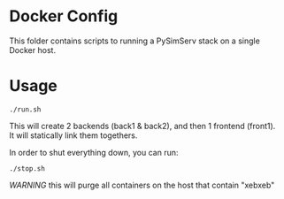 # Docker Config

This folder contains scripts to running a PySimServ stack on a single Docker host.

# Usage
```
./run.sh
```

This will create 2 backends (back1 & back2), and then 1 frontend (front1).  
It will statically link them togethers.

In order to shut everything down, you can run:
```
./stop.sh
```
*WARNING* this will purge all containers on the host that contain "xebxeb"
